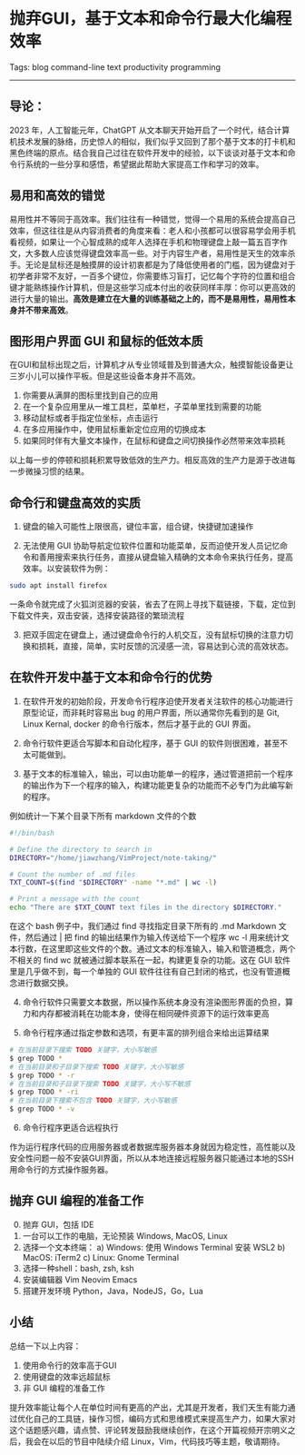 # 抛弃GUI，基于文本和命令行最大化编程效率

Tags: blog command-line text productivity programming

---

## 导论：

2023 年，人工智能元年，ChatGPT 从文本聊天开始开启了一个时代，结合计算机技术发展的脉络，历史惊人的相似，我们似乎又回到了那个基于文本的打卡机和黑色终端的原点。结合我自己过往在软件开发中的经验，以下谈谈对基于文本和命令行系统的一些分享和感悟，希望据此帮助大家提高工作和学习的效率。


## 易用和高效的错觉

易用性并不等同于高效率。我们往往有一种错觉，觉得一个易用的系统会提高自己效率，但这往往是从内容消费者的角度来看：老人和小孩都可以很容易学会用手机看视频，如果让一个心智成熟的成年人选择在手机和物理键盘上敲一篇五百字作文，大多数人应该觉得键盘效率高一些。对于内容生产者，易用性是天生的效率杀手。无论是鼠标还是触摸屏的设计初衷都是为了降低使用者的门槛，因为键盘对于初学者非常不友好，一百多个键位，你需要练习盲打，记忆每个字符的位置和组合键才能熟练操作计算机，但是这些学习成本付出的收获同样丰厚：你可以更高效的进行大量的输出。**高效是建立在大量的训练基础之上的，而不是易用性，易用性本身并不带来高效**。

## 图形用户界面 GUI 和鼠标的低效本质

在GUI和鼠标出现之后，计算机才从专业领域普及到普通大众，触摸智能设备更让三岁小儿可以操作平板。但是这些设备本身并不高效。

1. 你需要从满屏的图标里找到自己的应用
2. 在一个复杂应用里从一堆工具栏，菜单栏，子菜单里找到需要的功能
3. 移动鼠标或者手指定位坐标，点击运行
4. 在多应用操作中，使用鼠标重新定位应用的切换成本
5. 如果同时伴有大量文本操作，在鼠标和键盘之间切换操作必然带来效率损耗

以上每一步的停顿和损耗积累导致低效的生产力。相反高效的生产力是源于改进每一步微操习惯的结果。

## 命令行和键盘高效的实质

1. 键盘的输入可能性上限很高，键位丰富，组合键，快捷键加速操作

2. 无法使用 GUI 协助导航定位软件位置和功能菜单，反而迫使开发人员记忆命令和善用搜索来执行任务，直接从键盘输入精确的文本命令来执行任务，提高效率。以安装软件为例：

```bash
sudo apt install firefox
```

一条命令就完成了火狐浏览器的安装，省去了在网上寻找下载链接，下载，定位到下载文件夹，双击安装，选择安装路径的繁琐流程

3. 把双手固定在键盘上，通过键盘命令行的人机交互，没有鼠标切换的注意力切换和损耗，直接，简单，实时反馈的沉浸感一流，容易达到心流的高效状态。


## 在软件开发中基于文本和命令行的优势

1. 在软件开发的初始阶段，开发命令行程序迫使开发者关注软件的核心功能进行原型论证，而非耗时容易出 bug 的用户界面，所以通常你先看到的是 Git, Linux Kernal, docker 的命令行版本，然后才基于此的 GUI 界面。

2. 命令行软件更适合写脚本和自动化程序，基于 GUI 的软件则很困难，甚至不太可能做到。

3. 基于文本的标准输入，输出，可以由功能单一的程序，通过管道把前一个程序的输出作为下一个程序的输入，构建功能更复杂的功能而不必专门为此编写新的程序。

例如统计一下某个目录下所有 markdown 文件的个数

```bash
#!/bin/bash

# Define the directory to search in
DIRECTORY="/home/jiawzhang/VimProject/note-taking/"

# Count the number of .md files
TXT_COUNT=$(find "$DIRECTORY" -name "*.md" | wc -l)

# Print a message with the count
echo "There are $TXT_COUNT text files in the directory $DIRECTORY."
```

在这个 bash 例子中，我们通过 find 寻找指定目录下所有的 .md Markdown 文件，然后通过 | 把 find 的输出结果作为输入传送给下一个程序 wc -l 用来统计文本行数，在这里即这些文件的个数。通过文本的标准输入，输入和管道概念，两个不相关的 find wc 就被通过脚本联系在一起，构建更复杂的功能。这在 GUI 软件里是几乎做不到，每一个单独的 GUI 软件往往有自己封闭的格式，也没有管道概念进行数据交换。

4. 命令行软件只需要文本数据，所以操作系统本身没有渲染图形界面的负担，算力和内存都被消耗在功能本身，使得在相同硬件资源下的运行效率更高

5. 命令行程序通过指定参数和选项，有更丰富的排列组合来给出运算结果

```bash
# 在当前目录下搜索 TODO 关键字，大小写敏感
$ grep TODO *
# 在当前目录和子目录下搜索 TODO 关键字，大小写敏感
$ grep TODO * -r 
# 在当前目录和子目录下搜索 TODO 关键字，大小写不敏感
$ grep TODO * -ri
# 在当前目录下搜索不包含 TODO 关键字，大小写敏感
$ grep TODO * -v
```

6. 命令行程序更适合远程执行

作为运行程序代码的应用服务器或者数据库服务器本身就因为稳定性，高性能以及安全性问题一般不安装GUI界面，所以从本地连接远程服务器只能通过本地的SSH用命令行的方式操作服务器。

## 抛弃 GUI 编程的准备工作

0. 抛弃 GUI，包括 IDE 
1. 一台可以工作的电脑，无论预装 Windows, MacOS, Linux
2. 选择一个文本终端：
  a) Windows: 使用 Windows Terminal 安装 WSL2
  b) MacOS: iTerm2
  c) Linux: Gnome Terminal
3. 选择一种shell：bash, zsh, ksh
4. 安装编辑器 Vim Neovim Emacs
5. 搭建开发环境 Python，Java，NodeJS，Go，Lua

## 小结

总结一下以上内容：

1. 使用命令行的效率高于GUI
2. 使用键盘的效率远超鼠标
3. 非 GUI 编程的准备工作

提升效率能让每个人在单位时间有更高的产出，尤其是开发者，我们天生有能力通过优化自己的工具链，操作习惯，编码方式和思维模式来提高生产力，如果大家对这个话题感兴趣，请点赞、评论转发鼓励我继续创作，在这个开篇视频开宗明义之后，我会在以后的节目中陆续介绍 Linux，Vim，代码技巧等主题，敬请期待。




